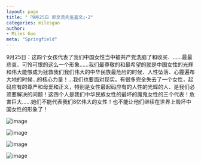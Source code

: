 ```yaml
---
layout: page
title: "『9月25日 郭文贵先生盖文』·2"
categories: milesguo
author:
- Miles Guo
meta: "Springfield"
---
```


9月25日：这四个女孩代表了我们中国女性当中被共产党洗脑了和收买．……最最悲哀．可怜可恨的这么一个形象……我们最尊敬的和最希望的就是中国女性的光辉和伟大能够成为拯救我们我们伟大的中华民族最危险的时候．人性坠落．心霾遍布大地的时候…的核心力量！…我们也要面对现实。有很多完全失去了一个女性，起码应有的尊严和母爱和正义，特别是女性最起码应有的人性的光辉的人．是我们必须要解决的问题！这四个人是我们中华民族女性的最坏的魔鬼女性的三个代表！危害巨大……她们不能代表我们8亿伟大的女性！也不能让他们继续在世界上毁坏中国女性的形象了！

![image](../../../../image/milesguo/2020_09_26_Miles_Guo_Getter_2_1.jpg)

![image](../../../../image/milesguo/2020_09_26_Miles_Guo_Getter_2_2.jpg)

![image](../../../../image/milesguo/2020_09_26_Miles_Guo_Getter_2_3.jpg)

![image](../../../../image/milesguo/2020_09_26_Miles_Guo_Getter_2_4.jpg)

